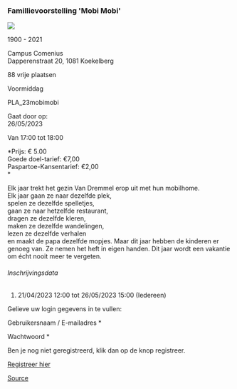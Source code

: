 ### Famillievoorstelling 'Mobi Mobi'

![](https://s3-eu-west-1.amazonaws.com/os-kwdo/prod/vgc/images/activity/64423b8e620a1_mobimobi.jpg)

1900 - 2021

Campus Comenius  
Dapperenstraat 20, 1081 Koekelberg

88 vrije plaatsen

Voormiddag

PLA\_23mobimobi

Gaat door op:  
26/05/2023

Van 17:00 tot 18:00

*Prijs: € 5.00  
Goede doel-tarief: €7,00  
Paspartoe-Kansentarief: €2,00  
*

Elk jaar trekt het gezin Van Dremmel erop uit met hun mobilhome.  
Elk jaar gaan ze naar dezelfde plek,  
spelen ze dezelfde spelletjes,  
gaan ze naar hetzelfde restaurant,  
dragen ze dezelfde kleren,  
maken ze dezelfde wandelingen,  
lezen ze dezelfde verhalen  
en maakt de papa dezelfde mopjes. Maar dit jaar hebben de kinderen er genoeg van. Ze nemen het heft in eigen handen. Dit jaar wordt een vakantie om écht nooit meer te vergeten.

###### Inschrijvingsdata

1.  21/04/2023 12:00 tot 26/05/2023 15:00 (Iedereen)

Gelieve uw login gegevens in te vullen:

Gebruikersnaam / E-mailadres \* 

Wachtwoord \* 

  

Ben je nog niet geregistreerd, klik dan op de knop registreer.

[Registreer hier](/registration)

[Source](https://tickets.vgc.be/activity/subscribe/PLA_23mobimobi)